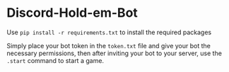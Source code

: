 # Discord-Hold-em-Bot
Use `pip install -r requirements.txt` to install the required packages

Simply place your bot token in the `token.txt` file and give your bot the necessary permissions, then after inviting your bot to your server, use the `.start` command to start a game.
